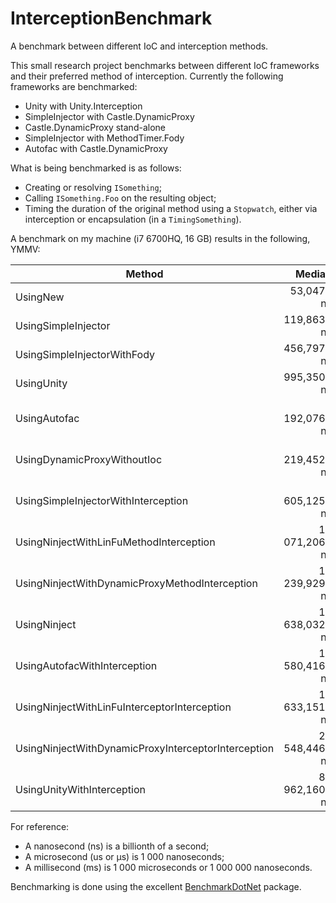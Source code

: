 # InterceptionBenchmark
A benchmark between different IoC and interception methods.

This small research project benchmarks between different IoC frameworks and their preferred method of interception. Currently the following frameworks are benchmarked:
* Unity with Unity.Interception
* SimpleInjector with Castle.DynamicProxy
* Castle.DynamicProxy stand-alone
* SimpleInjector with MethodTimer.Fody
* Autofac with Castle.DynamicProxy

What is being benchmarked is as follows:
* Creating or resolving `ISomething`;
* Calling `ISomething.Foo` on the resulting object;
* Timing the duration of the original method using a `Stopwatch`, either via interception or encapsulation (in a `TimingSomething`).

A benchmark on my machine (i7 6700HQ, 16 GB) results in the following, YMMV:

Method |         Median |        StdDev |   Scaled | Place |
------------------------------------ |--------------: |-------------: |--------: |-----: |
UsingNew |     53,0475 ns |     1,2048 ns |     1,00 |     1 |
UsingSimpleInjector |    119,8636 ns |     2,9011 ns |     2,26 |     2 |
UsingSimpleInjectorWithFody |    456,7976 ns |    16,0940 ns |     8,61 |     3 |
UsingUnity |    995,3501 ns |    53,7859 ns |    18,76 |     4 |
UsingAutofac |  1 192,0763 ns |    72,7590 ns |    22,47 |     5 |
UsingDynamicProxyWithoutIoc |  4 219,4526 ns |    44,2089 ns |    79,54 |     6 |
UsingSimpleInjectorWithInterception |  4 605,1258 ns |   329,7238 ns |    86,81 |     7 |
UsingNinjectWithLinFuMethodInterception | 10 071,2066 ns |   573,8851 ns |   189,85 |     8 |
UsingNinjectWithDynamicProxyMethodInterception | 10 239,9290 ns |   334,3963 ns |   193,03 |     8 |
UsingNinject | 14 638,0324 ns | 1 104,9395 ns |   275,94 |     9 |
UsingAutofacWithInterception | 15 580,4160 ns |   800,6822 ns |   293,71 |     9 |
UsingNinjectWithLinFuInterceptorInterception | 16 633,1512 ns |   835,7362 ns |   313,55 |     9 |
UsingNinjectWithDynamicProxyInterceptorInterception | 20 548,4465 ns | 1 030,3296 ns |   387,36 |    10 |
UsingUnityWithInterception | 82 962,1605 ns | 3 280,7292 ns | 1 563,92 |    11 |

For reference:

* A nanosecond (ns) is a billionth of a second;
* A microsecond (us or µs) is 1 000 nanoseconds;
* A millisecond (ms) is 1 000 microseconds or 1 000 000 nanoseconds.

Benchmarking is done using the excellent [BenchmarkDotNet](https://github.com/PerfDotNet/BenchmarkDotNet) package.
